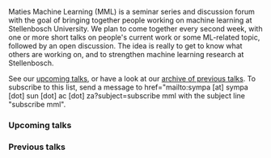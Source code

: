 Maties Machine Learning (MML) is a seminar series and discussion forum with the goal of bringing together people working on machine learning at Stellenbosch University. We plan to come together every second week, with one or more short talks on people's current work or some ML-related topic, followed by an open discussion. The idea is really to get to know what others are working on, and to strengthen machine learning research at Stellenbosch.

See our [upcoming talks](#upcoming-talks), or have a look at our [archive of previous talks](#previous-talks). To subscribe to this list, send a message to <a>href="mailto:sympa [at] sympa [dot] sun [dot] ac [dot] za?subject=subscribe mml</a> with the subject line "subscribe mml".


### Upcoming talks


### Previous talks



